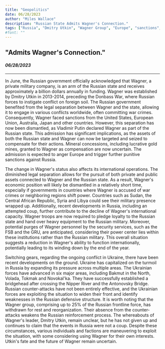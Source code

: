 ```yaml
---
title: "Geopolitics"
date: 06/28/2023
author: "Miles Wallace"
description: "Russian State Admits Wagner's Connection."
tags: ["Russia", "Dmitry Utkin", "Wagner Group", "Europe", "sanctions", "Ukraine", "Bakmut", "Volada", "Tokmak", "Novokal'ka", "Nipper River", "Antonovsky Bridge",  ]
#font: ""
---
```

## "Admits Wagner's Connection."
#### _06/28/2023_ 
____
In June, the Russian government officially acknowledged that Wagner, a private military company, is an arm of the Russian state and receives approximately a billion dollars annually in funding. Wagner was established by Dmitry Utkin in 2013-2014, preceding the Donbass War, where Russian forces to instigate conflict on foreign soil. The Russian government benefited from the legal separation between Wagner and the state, allowing it to engage in various conflicts worldwide, often committing war crimes. Consequently, Wagner faced sanctions from the United States, European Union, Australia, Japan and other countries. However, this separation has now been dismantled, as Vladimir Putin declared Wagner as part of the Russian state. This admission has significant implications, as the assets of both the Russian state and Wagner can now be targeted and seized to compensate for their actions. Mineral concessions, including lucrative gold mines, granted to Wagner as compensation are now uncertain. The admission is expected to anger Europe and trigger further punitive sanctions against Russia.

The change in Wagner's status also affects its international operations. The diminished legal separation allows for the pursuit of both private and public assets connected to Wagner and the Russian state. As a result, Wagner's economic position will likely be dismantled in a relatively short time, especially if governments in countries where Wagner is accused of war crimes or neighboring regions shift power. Countries such as Sudan, the Central African Republic, Syria and Libya could see their military presence wrapped up. Additionally, recent developments in Russia, including an attempted coup, further contribute to the decline of Wagner's international capacity. Wagner troops are now required to pledge loyalty to the Russian state and hand over heavy equipment to the Russian military. Moreover, potential purges of Wagner personnel by the security services, such as the FSB and the GRU, are anticipated, considering their power center lies within these institutions rather than the Russian military. This overall situation suggests a reduction in Wagner's ability to function internationally, potentially leading to its winding down by the end of the year.

Switching gears, regarding the ongoing conflict in Ukraine, there have been recent developments on the ground. Ukraine has capitalized on the turmoil in Russia by expanding its pressure across multiple areas. The Ukrainian forces have advanced in six major areas, including Bakmut in the North, Volada, Tokmak and Novokal'ka. They have successfully established a bridgehead after crossing the Nipper River and the Antonovsky Bridge. Russian counter-attacks have not been entirely effective, and the Ukrainian forces are exploiting the situation to widen their front and identify weaknesses in the Russian defensive structure. It is worth noting that the Wagner group, comprising up to 25% of the Russian frontline force, has withdrawn for rest and reorganization. Their absence from the counter-attacks weakens the Russian reinforcement process. The whereabouts of Wagner's leader, Dmitry Utkin, remain unclear, but he has not given up and continues to claim that the events in Russia were not a coup. Despite these circumstances, various individuals and factions are maneuvering to exploit the situation, with some considering using Wagner for their own interests. Utkin's fate and the future of Wagner remain uncertain.
